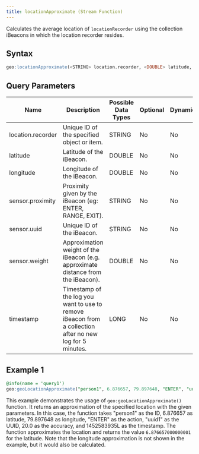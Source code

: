 ```yaml
---
title: locationApproximate (Stream Function)
---
```


Calculates the average location of `locationRecorder` using the collection iBeacons in which the location recorder resides.

## Syntax

```sql
geo:locationApproximate(<STRING> location.recorder, <DOUBLE> latitude, <DOUBLE> longitude, <STRING> sensor.proximity, <STRING> sensor.uuid, <DOUBLE> sensor.weight, <LONG> timestamp)
```

## Query Parameters

| Name              | Description   | Possible Data Types | Optional | Dynamic |
|-------------------|---------------|---------------------|----------|---------|
| location.recorder  | Unique ID of the specified object or item.   | STRING       | No       | No     |
| latitude | Latitude of the iBeacon.  | DOUBLE              | No      | No     |
| longitude        | Longitude of the iBeacon. | DOUBLE| No      | No     |
| sensor.proximity        | Proximity given by the iBeacon (eg: ENTER, RANGE, EXIT). | STRING| No      | No     |
| sensor.uuid     | Unique ID of the iBeacon. | STRING| No      | No     |
| sensor.weight     | Approximation weight of the iBeacon (e.g. approximate distance from the iBeacon). | DOUBLE| No      | No     |
| timestamp      | Timestamp of the log you want to use to remove iBeacon from a collection after no new log for 5 minutes. | LONG| No      | No     |

## Example 1

```sql
@info(name = 'query1')
geo:geoLocationApproximate("person1", 6.876657, 79.897648, "ENTER", "uuid1", 20.0d, 1452583935L)
```

This example demonstrates the usage of `geo:geoLocationApproximate()` function. It returns an approximation of the specified location with the given parameters. In this case, the function takes "person1" as the ID, 6.876657 as latitude, 79.897648 as longitude, "ENTER" as the action, "uuid1" as the UUID, 20.0 as the accuracy, and 1452583935L as the timestamp. The function approximates the location and returns the value `6.876657000000001` for the latitude. Note that the longitude approximation is not shown in the example, but it would also be calculated.
